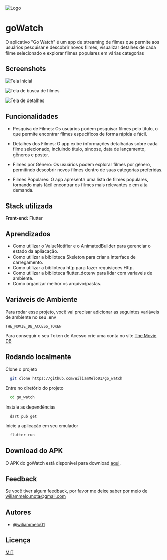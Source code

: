 
![Logo](https://res.cloudinary.com/dblxw7p0c/image/upload/c_pad,b_auto:predominant,fl_preserve_transparency/v1690070362/go_watch_gziyke.jpg?_s=public-apps)


# goWatch

O aplicativo "Go Watch" é um app de streaming de filmes que permite aos usuários pesquisar e descobrir novos filmes, visualizar detalhes de cada filme selecionado e explorar filmes populares em várias categorias







## Screenshots

![Tela Inicial](https://res.cloudinary.com/dblxw7p0c/image/upload/c_pad,b_auto:predominant,fl_preserve_transparency/v1690070832/Screenshot_1690070783_ifvckn.jpg?_s=public-apps)

![Tela de busca de filmes](https://res.cloudinary.com/dblxw7p0c/image/upload/c_pad,b_auto:predominant,fl_preserve_transparency/v1690070832/Screenshot_1690070795_uenqdq.jpg?_s=public-apps)

![Tela de detalhes](https://res.cloudinary.com/dblxw7p0c/image/upload/c_pad,b_auto:predominant,fl_preserve_transparency/v1690070832/Screenshot_1690070810_mmkjkv.jpg?_s=public-apps)


## Funcionalidades

- Pesquisa de Filmes: Os usuários podem pesquisar filmes pelo título, o que permite encontrar filmes específicos de forma rápida e fácil.

- Detalhes dos Filmes: O app exibe informações detalhadas sobre cada filme selecionado, incluindo título, sinopse, data de lançamento, gêneros e poster.

- Filmes por Gênero: Os usuários podem explorar filmes por gênero, permitindo descobrir novos filmes dentro de suas categorias preferidas.

- Filmes Populares: O app apresenta uma lista de filmes populares, tornando mais fácil encontrar os filmes mais relevantes e em alta demanda.


## Stack utilizada

**Front-end:** Flutter



## Aprendizados

- Como utilizar o ValueNotifier e o AnimatedBuilder para gerenciar o estado da apliacação.
- Como utilizar a biblioteca Skeleton para criar a interface de carregamento.
- Como utilizar a biblioteca http para fazer requisiçoes Http.
- Como utilizar a biblioteca flutter_dotenv para lidar com variaveis de ambiente.
- Como organizar melhor os arquivo/pastas.


## Variáveis de Ambiente

Para rodar esse projeto, você vai precisar adicionar as seguintes variáveis de ambiente no seu .env

`THE_MOVIE_DB_ACCESS_TOKEN`

Para conseguir o seu Token de Acesso crie uma conta no site [The Movie DB](https://developer.themoviedb.org/v4/reference/intro/getting-started)
## Rodando localmente

Clone o projeto

```bash
  git clone https://github.com/WiliamMelo01/go_watch
```

Entre no diretório do projeto

```bash
  cd go_watch
```

Instale as dependências

```bash
  dart pub get
```

Inicie a aplicação em seu emulador

```bash
  flutter run
```

## Download do APK
O APK do goWatch está disponível para download [aqui](https://drive.google.com/file/d/1oaIJ8jv3FuPlI6yOIN96hROZAEc7P4gr/view?usp=sharing).

## Feedback

Se você tiver algum feedback, por favor me deixe saber por meio de wiliammelo.mota@gmail.com


## Autores

- [@wiliammelo01](https://www.github.com/wiliammelo01)


## Licença

[MIT](https://github.com/WiliamMelo01/go_watch/blob/main/LICENSE)

